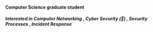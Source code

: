 #### Computer Science graduate student 
##### Interested in Computer Networking  , Cyber Security (🔵)  , Security Processes , Incident Response 

